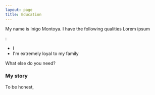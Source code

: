 ```yaml
---
layout: page
title: Education
---
```


<p align="justify">
 My name is Inigo Montoya. I have the following qualities Lorem ipsum
</p>
:

- I 
- I'm extremely loyal to my family

What else do you need?

### My story

To be honest,
